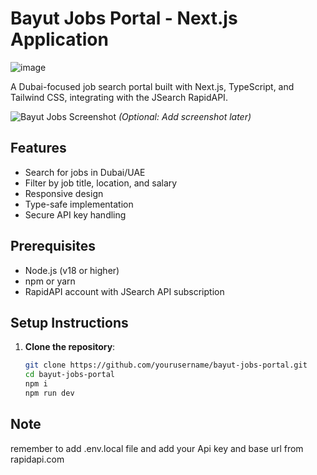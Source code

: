 
# Bayut Jobs Portal - Next.js Application
![image](https://github.com/user-attachments/assets/e2e2e520-9dee-4f64-9393-15ac5e182908)


A Dubai-focused job search portal built with Next.js, TypeScript, and Tailwind CSS, integrating with the JSearch RapidAPI.

![Bayut Jobs Screenshot](./screenshot.png) *(Optional: Add screenshot later)*

## Features

- Search for jobs in Dubai/UAE
- Filter by job title, location, and salary
- Responsive design
- Type-safe implementation
- Secure API key handling

## Prerequisites

- Node.js (v18 or higher)
- npm or yarn
- RapidAPI account with JSearch API subscription

## Setup Instructions

1. **Clone the repository**:
   ```bash
   git clone https://github.com/yourusername/bayut-jobs-portal.git
   cd bayut-jobs-portal
   npm i
   npm run dev
  ## Note
remember to add .env.local file and add your Api key and base url from
rapidapi.com

